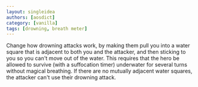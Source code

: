 ```yaml
---
layout: singleidea
authors: [aosdict]
category: [vanilla]
tags: [drowning, breath meter]
---
```

Change how drowning attacks work, by making them pull you into a water square that is adjacent to both you and the attacker, and then sticking to you so you can't move out of the water. This requires that the hero be allowed to survive (with a suffocation timer) underwater for several turns without magical breathing. If there are no mutually adjacent water squares, the attacker can't use their drowning attack.
